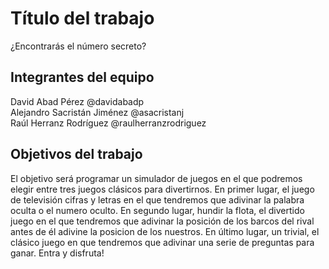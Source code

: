# Título del trabajo

¿Encontrarás  el número secreto?

## Integrantes del equipo

David Abad Pérez   @davidabadp <br/>
Alejandro Sacristán Jiménez   @asacristanj <br/>
Raúl Herranz Rodríguez   @raulherranzrodriguez <br/>

## Objetivos del trabajo

El objetivo será programar un simulador de juegos  en el que podremos elegir entre tres juegos clásicos para divertirnos. En primer lugar, el  juego de televisión cifras y letras en el que tendremos que adivinar  la palabra oculta o el numero oculto. En segundo lugar, hundir la flota, el divertido juego en el que tendremos que adivinar la posición de los barcos del rival antes de él adivine la posicion de los  nuestros. En último lugar, un trivial, el clásico juego en que tendremos que adivinar una serie de preguntas para ganar. Entra y  disfruta!
